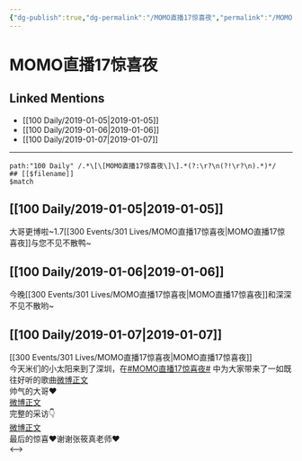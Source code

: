```yaml
---
{"dg-publish":true,"dg-permalink":"/MOMO直播17惊喜夜","permalink":"/MOMO直播17惊喜夜/","created":"2022-12-22T14:09:20.000+08:00","updated":"2023-04-10T16:14:19.000+08:00"}
---
```


# MOMO直播17惊喜夜

## Linked Mentions
- [[100 Daily/2019-01-05\|2019-01-05]]
- [[100 Daily/2019-01-06\|2019-01-06]]
- [[100 Daily/2019-01-07\|2019-01-07]]


---

```expander
path:"100 Daily" /.*\[\[MOMO直播17惊喜夜\]\].*(?:\r?\n(?!\r?\n).*)*/
## [[$filename]]
$match
```
## [[100 Daily/2019-01-05\|2019-01-05]]
大哥更博啦~1.7[[300 Events/301 Lives/MOMO直播17惊喜夜\|MOMO直播17惊喜夜]]与您不见不散鸭~  
[](https://weibo.com/detail/4325161890893975)
## [[100 Daily/2019-01-06\|2019-01-06]]
今晚[[300 Events/301 Lives/MOMO直播17惊喜夜\|MOMO直播17惊喜夜]]和深深不见不散哟~  
[](https://weibo.com/detail/4325161890893975)

## [[100 Daily/2019-01-07\|2019-01-07]]
[[300 Events/301 Lives/MOMO直播17惊喜夜\|MOMO直播17惊喜夜]]  
今天米们的小太阳来到了深圳，在[#MOMO直播17惊喜夜#](https://s.weibo.com/weibo?q=%23MOMO%E7%9B%B4%E6%92%AD17%E6%83%8A%E5%96%9C%E5%A4%9C%23) 中为大家带来了一如既往好听的歌曲[微博正文](https://m.weibo.cn/6466290670/4325920842687271)  
帅气的大哥❤️  
[微博正文](https://m.weibo.cn/6620294933/4325879121365407)  
完整的采访👇  
[微博正文](https://m.weibo.cn/6620294933/4325923194717930)  
最后的惊喜❤️谢谢张筱真老师❤️  
[](https://m.weibo.cn/1878007621/4325970070691039)
<-->